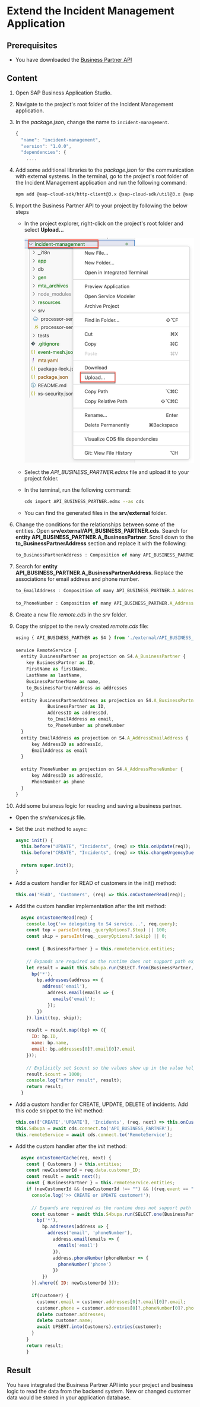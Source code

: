 # Extend the Incident Management Application

## Prerequisites

* You have downloaded the [Business Partner API](https://github.com/SAP-samples/btp-developer-guide-cap/blob/main/documentation/remote-service/explore-apis-and-events/README.md)

## Content

1. Open SAP Business Application Studio.

2. Navigate to the project's root folder of the Incident Management application. 
   
3.  In the *package.json*, change the name to `incident-management`.
    
    ```js
    {
      "name": "incident-management",
      "version": "1.0.0",
      "dependencies": {
        ....
    ```
4. Add some additional libraries to the *package.json* for the communication with external systems. In the terminal, go to the project's root folder of the Incident Management application and run the following command:  
   
   ```bash
   npm add @sap-cloud-sdk/http-client@3.x @sap-cloud-sdk/util@3.x @sap-cloud-sdk/connectivity@3.x @sap-cloud-sdk/resilience@3.x
   ```

5. Import the Business Partner API to your project by following the below steps

   * In the project explorer, right-click on the project's root folder and select **Upload...**

     ![upload API](./images/upload-api.png)

   * Select the *API_BUSINESS_PARTNER.edmx* file and upload it to your project folder.
   * In the terminal, run the following command:
  
      ```bash
      cds import API_BUSINESS_PARTNER.edmx --as cds
      ```
   * You can find the generated files in the **srv/external** folder.

6. Change the conditions for the relationships between some of the entities. Open **srv/external/API_BUSINESS_PARTNER.cds**. Search for **entity API_BUSINESS_PARTNER.A_BusinessPartner**. Scroll down to the **to_BusinessPartnerAddress** section and replace it with the following:

    ```js
    to_BusinessPartnerAddress : Composition of many API_BUSINESS_PARTNER.A_BusinessPartnerAddress on to_BusinessPartnerAddress.BusinessPartner = BusinessPartner;
    ```

7. Search for **entity API_BUSINESS_PARTNER.A_BusinessPartnerAddress**. Replace the associations for email address and phone number.

    ```js
    to_EmailAddress : Composition of many API_BUSINESS_PARTNER.A_AddressEmailAddress on to_EmailAddress.AddressID = AddressID;

    to_PhoneNumber : Composition of many API_BUSINESS_PARTNER.A_AddressPhoneNumber on to_PhoneNumber.AddressID = AddressID;
    ```

8. Create a new file *remote.cds* in the *srv* folder.

9. Copy the snippet to the newly created *remote.cds* file:

    ```js
    using { API_BUSINESS_PARTNER as S4 } from './external/API_BUSINESS_PARTNER';

    service RemoteService {
      entity BusinessPartner as projection on S4.A_BusinessPartner {
        key BusinessPartner as ID,
        FirstName as firstName,
        LastName as lastName,
        BusinessPartnerName as name,
        to_BusinessPartnerAddress as addresses
      }
      entity BusinessPartnerAddress as projection on S4.A_BusinessPartnerAddress {
                BusinessPartner as ID,
                AddressID as addressId,
                to_EmailAddress as email,
                to_PhoneNumber as phoneNumber
      }
      entity EmailAddress as projection on S4.A_AddressEmailAddress {
          key AddressID as addressId,
          EmailAddress as email
      }

      entity PhoneNumber as projection on S4.A_AddressPhoneNumber {
          key AddressID as addressId,
          PhoneNumber as phone
      }
    }
    ```

10. Add some buisness logic for reading and saving a business partner. 
   * Open the *srv/services.js* file. 
   * Set the `init` method to `async`:
  
      ```js
      async init() {
        this.before("UPDATE", "Incidents", (req) => this.onUpdate(req));
        this.before("CREATE", "Incidents", (req) => this.changeUrgencyDueToSubject(req.data));

        return super.init();
      }
      ```
   * Add a custom handler for READ of customers in the init() method:
      
      ```js
      this.on('READ', 'Customers', (req) => this.onCustomerRead(req));
      ```

  * Add the custom handler implementation after the init method:
      ```js
        async onCustomerRead(req) {
          console.log('>> delegating to S4 service...', req.query);
          const top = parseInt(req._queryOptions?.$top) || 100;
          const skip = parseInt(req._queryOptions?.$skip) || 0;
        
          const { BusinessPartner } = this.remoteService.entities;

          // Expands are required as the runtime does not support path expressions for remote services
          let result = await this.S4bupa.run(SELECT.from(BusinessPartner, bp => {
            bp('*'),
              bp.addresses(address => {
                address('email'),
                  address.email(emails => {
                    emails('email');
                  });
              })
          }).limit(top, skip));
        
          result = result.map((bp) => ({
            ID: bp.ID,
            name: bp.name,
            email: bp.addresses[0]?.email[0]?.email
          }));

          // Explicitly set $count so the values show up in the value help in the UI
          result.$count = 1000;
          console.log("after result", result);
          return result;
        }   
    ```

*  Add a custom handler for CREATE, UPDATE, DELETE of incidents. Add this code snippet to the *init* method:

    ```js
    this.on(['CREATE','UPDATE'], 'Incidents', (req, next) => this.onCustomerCache(req, next));
    this.S4bupa = await cds.connect.to('API_BUSINESS_PARTNER');
    this.remoteService = await cds.connect.to('RemoteService');
    ```
* Add the custom handler after the *init* method:

  ```js
    async onCustomerCache(req, next) {
      const { Customers } = this.entities;
      const newCustomerId = req.data.customer_ID;
      const result = await next();
      const { BusinessPartner } = this.remoteService.entities;
      if (newCustomerId && (newCustomerId !== "") && ((req.event == "CREATE") || (req.event == "UPDATE"))) {
        console.log('>> CREATE or UPDATE customer!');

        // Expands are required as the runtime does not support path expressions for remote services
        const customer = await this.S4bupa.run(SELECT.one(BusinessPartner, bp => {
          bp('*'),
            bp.addresses(address => {
              address('email', 'phoneNumber'),
                address.email(emails => {
                  emails('email')
                }),
                address.phoneNumber(phoneNumber => {
                  phoneNumber('phone')
                })
            })
        }).where({ ID: newCustomerId }));
                                                                                      
        if(customer) {
          customer.email = customer.addresses[0]?.email[0]?.email;
          customer.phone = customer.addresses[0]?.phoneNumber[0]?.phone;
          delete customer.addresses;
          delete customer.name;
          await UPSERT.into(Customers).entries(customer);
        }
      }
      return result;
      }
    ```

 ## Result
 You have integrated the Business Partner API into your project and business logic to read the data from the backend system. New or changed customer data would be stored in your application database.
